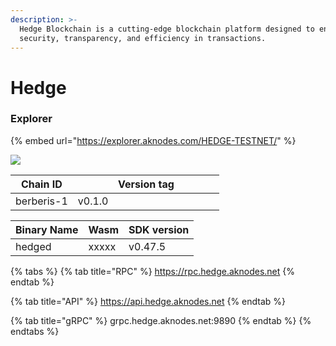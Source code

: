 ```yaml
---
description: >-
  Hedge Blockchain is a cutting-edge blockchain platform designed to enhance
  security, transparency, and efficiency in transactions.
---
```


# Hedge

### Explorer

{% embed url="https://explorer.aknodes.com/HEDGE-TESTNET/" %}

![](<../.gitbook/assets/IMG\_1397-removebg-preview (1).png>)

<table><thead><tr><th>Chain ID</th><th width="218.33333333333331">Version tag</th></tr></thead><tbody><tr><td>berberis-1</td><td>v0.1.0</td></tr></tbody></table>



| Binary Name | Wasm  | SDK version |
| ----------- | ----- | ----------- |
| hedged      | xxxxx | v0.47.5     |

{% tabs %}
{% tab title="RPC" %}
https://rpc.hedge.aknodes.net
{% endtab %}

{% tab title="API" %}
https://api.hedge.aknodes.net
{% endtab %}

{% tab title="gRPC" %}
grpc.hedge.aknodes.net:9890
{% endtab %}
{% endtabs %}

